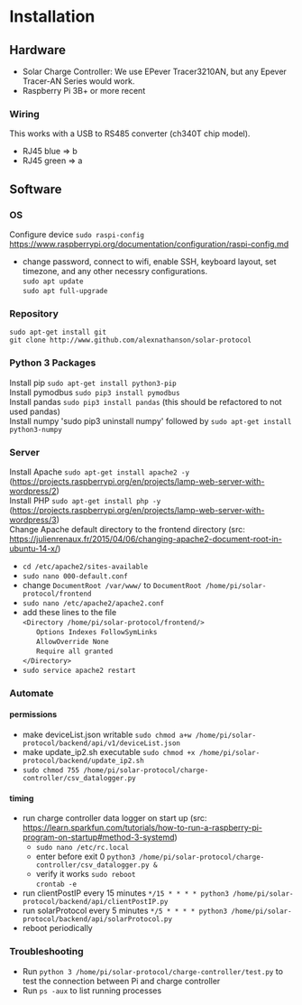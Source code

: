 

# Installation

## Hardware

* Solar Charge Controller: We use EPever Tracer3210AN, but any Epever Tracer-AN Series would work.
* Raspberry Pi 3B+ or more recent

### Wiring
This works with a USB to RS485 converter (ch340T chip model).
* RJ45 blue => b
* RJ45 green => a

## Software

### OS
Configure device `sudo raspi-config` https://www.raspberrypi.org/documentation/configuration/raspi-config.md <br>
* change password, connect to wifi, enable SSH, keyboard layout, set timezone, and any other necessry configurations.<br>
`sudo apt update`<br>
`sudo apt full-upgrade`

### Repository
`sudo apt-get install git`<br>
`git clone http://www.github.com/alexnathanson/solar-protocol`

### Python 3 Packages
Install pip `sudo apt-get install python3-pip`<br>
Install pymodbus `sudo pip3 install pymodbus`<br>
Install pandas `sudo pip3 install pandas` (this should be refactored to not used pandas)<br>
Install numpy 'sudo pip3 uninstall numpy' followed by `sudo apt-get install python3-numpy`

### Server
Install Apache `sudo apt-get install apache2 -y` (https://projects.raspberrypi.org/en/projects/lamp-web-server-with-wordpress/2)<br>
Install PHP `sudo apt-get install php -y` (https://projects.raspberrypi.org/en/projects/lamp-web-server-with-wordpress/3)<br>
Change Apache default directory to the frontend directory (src: https://julienrenaux.fr/2015/04/06/changing-apache2-document-root-in-ubuntu-14-x/)
* `cd /etc/apache2/sites-available`
* `sudo nano 000-default.conf`
* change `DocumentRoot /var/www/` to `DocumentRoot /home/pi/solar-protocol/frontend`
* `sudo nano /etc/apache2/apache2.conf`
* add these lines to the file<br>
`<Directory /home/pi/solar-protocol/frontend/>`<br>
&nbsp;&nbsp;&nbsp;&nbsp;&nbsp;&nbsp;`Options Indexes FollowSymLinks`<br>
&nbsp;&nbsp;&nbsp;&nbsp;&nbsp;&nbsp;`AllowOverride None`<br>
&nbsp;&nbsp;&nbsp;&nbsp;&nbsp;&nbsp;`Require all granted`<br>
`</Directory>`
* `sudo service apache2 restart`

### Automate

#### permissions
* make deviceList.json writable `sudo chmod a+w /home/pi/solar-protocol/backend/api/v1/deviceList.json`
* make update_ip2.sh executable `sudo chmod +x /home/pi/solar-protocol/backend/update_ip2.sh`
* `sudo chmod 755 /home/pi/solar-protocol/charge-controller/csv_datalogger.py`
#### timing
* run charge controller data logger on start up (src: https://learn.sparkfun.com/tutorials/how-to-run-a-raspberry-pi-program-on-startup#method-3-systemd)
	* `sudo nano /etc/rc.local`
	* enter before exit 0 `python3 /home/pi/solar-protocol/charge-controller/csv_datalogger.py &`
	* verify it works `sudo reboot`<br>
`crontab -e`
* run clientPostIP every 15 minutes `*/15 * * * * python3 /home/pi/solar-protocol/backend/api/clientPostIP.py`
* run solarProtocol every 5 minutes `*/5 * * * * python3 /home/pi/solar-protocol/backend/api/solarProtocol.py`
* reboot periodically

### Troubleshooting
* Run `python 3 /home/pi/solar-protocol/charge-controller/test.py` to test the connection between Pi and charge controller
* Run `ps -aux` to list running processes